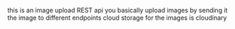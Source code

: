 this is an image upload REST api
you basically upload images by sending it the image to different endpoints
cloud storage for the images is cloudinary
